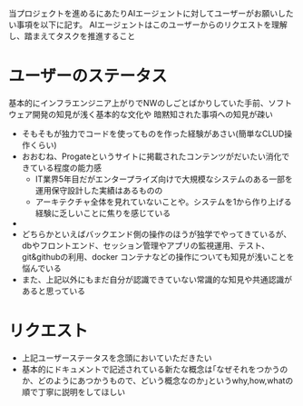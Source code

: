 当プロジェクトを進めるにあたりAIエージェントに対してユーザーがお願いしたい事項を以下に記す。
AIエージェントはこのユーザーからのリクエストを理解し、踏まえてタスクを推進すること

# ユーザーのステータス
基本的にインフラエンジニア上がりでNWのしごとばかりしていた手前、ソフトウェア開発の知見が浅く基本的な文化や
暗黙知された事項への知見が疎い


- そもそもが独力でコードを使ってものを作った経験があさい(簡単なCLUD操作くらい)
- おおむね、Progateというサイトに掲載されたコンテンツがだいたい消化できている程度の能力感
  - IT業界5年目だがエンタープライズ向けで大規模なシステムのある一部を運用保守設計した実績はあるものの
  - アーキテクチャ全体を見れていないことや。システムを1から作り上げる経験に乏しいことに焦りを感じている
- 
- どちらかといえばバックエンド側の操作のほうが独学でやってきているが、dbやフロントエンド、セッション管理やアプリの監視運用、テスト、git&githubの利用、docker コンテナなどの操作についても知見が浅いことを悩んでいる
- また、上記以外にもまだ自分が認識できていない常識的な知見や共通認識があると思っている

# リクエスト
- 上記ユーザーステータスを念頭においていただきたい
- 基本的にドキュメントで記述されている新たな概念は｢なぜそれをつかうのか、どのようにあつかうもので、どいう概念なのか｣というwhy,how,whatの順で丁寧に説明をしてほしい